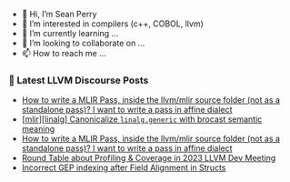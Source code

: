 - 👋 Hi, I’m Sean Perry
- 👀 I’m interested in compilers (c++, COBOL, llvm)
- 🌱 I’m currently learning ...
- 💞️ I’m looking to collaborate on ...
- 📫 How to reach me ...

<!---
s66perry/s66perry is a ✨ special ✨ repository because its `README.md` (this file) appears on your GitHub profile.
You can click the Preview link to take a look at your changes.
--->
### 📕 Latest LLVM Discourse Posts

<!-- DISCOURSE-LLVM:START -->
- [How to write a MLIR Pass, inside the llvm/mlir source folder &lpar;not as a standalone pass&rpar;? I want to write a pass in affine dialect](https://discourse.llvm.org/t/how-to-write-a-mlir-pass-inside-the-llvm-mlir-source-folder-not-as-a-standalone-pass-i-want-to-write-a-pass-in-affine-dialect/82699#post_2)
- [[mlir][linalg] Canonicalize `linalg.generic` with brocast semantic meaning](https://discourse.llvm.org/t/mlir-linalg-canonicalize-linalg-generic-with-brocast-semantic-meaning/82700#post_1)
- [How to write a MLIR Pass, inside the llvm/mlir source folder &lpar;not as a standalone pass&rpar;? I want to write a pass in affine dialect](https://discourse.llvm.org/t/how-to-write-a-mlir-pass-inside-the-llvm-mlir-source-folder-not-as-a-standalone-pass-i-want-to-write-a-pass-in-affine-dialect/82699#post_1)
- [Round Table about Profiling &amp; Coverage in 2023 LLVM Dev Meeting](https://discourse.llvm.org/t/round-table-about-profiling-coverage-in-2023-llvm-dev-meeting/73982#post_8)
- [Incorrect GEP indexing after Field Alignment in Structs](https://discourse.llvm.org/t/incorrect-gep-indexing-after-field-alignment-in-structs/82673#post_6)
<!-- DISCOURSE-LLVM:END -->
